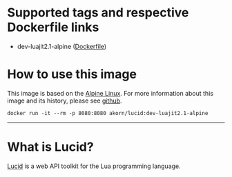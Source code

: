 # Supported tags and respective Dockerfile links

- dev-luajit2.1-alpine ([Dockerfile](https://github.com/akornatskyy/lucid/blob/master/docker/dev/luajit2.1/alpine/Dockerfile))

# How to use this image

This image is based on the [Alpine Linux](https://alpinelinux.org). For more information about this image and its history, please see [github](https://github.com/akornatskyy/lucid/tree/master/docker).

```
docker run -it --rm -p 8080:8080 akorn/lucid:dev-luajit2.1-alpine
```

---

# What is Lucid?

[Lucid](https://github.com/akornatskyy/lucid) is a web API toolkit for the Lua programming language.